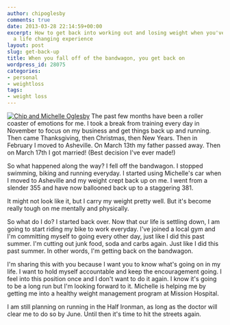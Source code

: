 ```yaml
---
author: chipoglesby
comments: true
date: 2013-03-28 22:14:59+00:00
excerpt: How to get back into working out and losing weight when you've been through
  a life changing experience
layout: post
slug: get-back-up
title: When you fall off of the bandwagon, you get back on
wordpress_id: 28075
categories:
- personal
- weightloss
tags:
- weight loss
---
```


[![Chip and Michelle Oglesby](https://storage.googleapis.com/www.chipoglesby.com/892904_10151585600550628_1833385046_o-300x189.jpg)](https://storage.googleapis.com/www.chipoglesby.com/892904_10151585600550628_1833385046_o.jpg)
The past few months have been a roller coaster of emotions for me. I took a break from training every day in November to focus on my business and get things back up and running. Then came Thanksgiving, then Christmas, then New Years. Then in February I moved to Asheville. On March 13th my father passed away. Then on March 17th I got married! (Best decision I've ever made!)

So what happened along the way? I fell off the bandwagon. I stopped swimming, biking and running everyday. I started using Michelle's car when I moved to Asheville and my weight crept back up on me. I went from a slender 355 and have now ballooned back up to a staggering 381.

It might not look like it, but I carry my weight pretty well. But it's become really tough on me mentally and physically.

So what do I do? I started back over. Now that our life is settling down, I am going to start riding my bike to work everyday. I've joined a local gym and I'm committing myself to going every other day, just like I did this past summer. I'm cutting out junk food, soda and carbs again. Just like I did this past summer. In other words, I'm getting back on the bandwagon.

I'm sharing this with you because I want you to know what's going on in my life. I want to hold myself accountable and keep the encouragement going. I feel into this position once and I don't want to do it again. I know it's going to be a long run but I'm looking forward to it. Michelle is helping me by getting me into a healthy weight management program at Mission Hospital.

I am still planning on running in the Half Ironman, as long as the doctor will clear me to do so by June. Until then it's time to hit the streets again.
